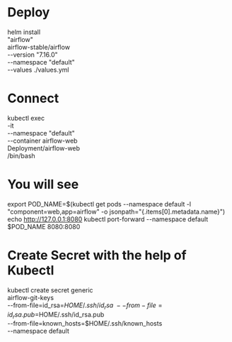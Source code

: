 
# Deploy
helm install \
 "airflow" \
 airflow-stable/airflow \
 --version "7.16.0" \
 --namespace "default" \
 --values ./values.yml



# Connect
kubectl exec \
  -it \
  --namespace "default" \
  --container airflow-web \
  Deployment/airflow-web \
  /bin/bash


# You will see
   export POD_NAME=$(kubectl get pods --namespace default -l "component=web,app=airflow" -o jsonpath="{.items[0].metadata.name}")
   echo http://127.0.0.1:8080
   kubectl port-forward --namespace default $POD_NAME 8080:8080

# Create Secret with the help of Kubectl
kubectl create secret generic \
  airflow-git-keys \
  --from-file=id_rsa=$HOME/.ssh/id_rsa \
  --from-file=id_rsa.pub=$HOME/.ssh/id_rsa.pub \
  --from-file=known_hosts=$HOME/.ssh/known_hosts \
  --namespace default



